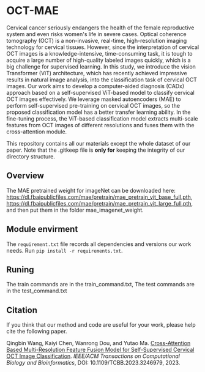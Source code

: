 # OCT-MAE
Cervical cancer seriously endangers the health of the female reproductive system and even risks women's life in severe cases. Optical coherence tomography (OCT) is a non-invasive, real-time, high-resolution imaging technology for cervical tissues. However, since the interpretation of cervical OCT images is a knowledge-intensive, time-consuming task, it is tough to acquire a large number of high-quality labeled images quickly, which is a big challenge for supervised learning. In this study, we introduce the vision Transformer (ViT) architecture, which has recently achieved impressive results in natural image analysis, into the classification task of cervical OCT images. Our work aims to develop a computer-aided diagnosis (CADx) approach based on a self-supervised ViT-based model to classify cervical OCT images effectively. We leverage masked autoencoders (MAE) to perform self-supervised pre-training on cervical OCT images, so the proposed classification model has a better transfer learning ability. In the fine-tuning process, the ViT-based classification model extracts multi-scale features from OCT images of different resolutions and fuses them with the cross-attention module.

This repository contains all our materials except the whole dataset of our paper. Note that the .gitkeep file is **only for** keeping the integrity of our directory structure. 

## Overview
The MAE pretrained weight for imageNet can be downloaded here: https://dl.fbaipublicfiles.com/mae/pretrain/mae_pretrain_vit_base_full.pth,
https://dl.fbaipublicfiles.com/mae/pretrain/mae_pretrain_vit_large_full.pth, and then put them in the folder mae_imagenet_weight.

## Module envirment
The `requirement.txt` file records all dependencies and versions our work needs.  Run `pip install -r requirements.txt`.  

## Runing
The train commands are in the train_command.txt,  The test commands are in the test_command.txt

## Citation
If you think that our method and code are useful for your work, please help cite the following paper.

Qingbin Wang, Kaiyi Chen, Wanrong Dou, and Yutao Ma. [Cross-Attention Based Multi-Resolution Feature Fusion Model for Self-Supervised Cervical OCT Image Classification](https://doi.org/10.1109/TCBB.2023.3246979). _IEEE/ACM Transactions on Computational Biology and Bioinformatics_, DOI: 10.1109/TCBB.2023.3246979, 2023.
